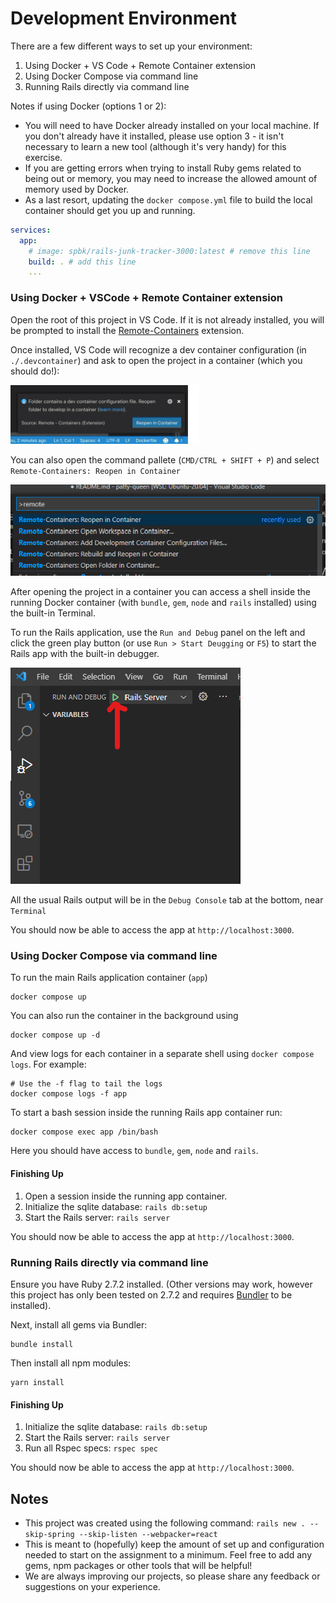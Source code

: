 
# Development Environment 

There are a few different ways to set up your environment:

1. Using Docker + VS Code + Remote Container extension
2. Using Docker Compose via command line
3. Running Rails directly via command line

Notes if using Docker (options 1 or 2): 

- You will need to have Docker already installed on your local machine. If you don't already have it installed, please use option 3 - it isn't necessary to learn a new tool (although it's very handy) for this exercise.
- If you are getting errors when trying to install Ruby gems related to being out or memory, you may need to increase the allowed amount of memory used by Docker. 
- As a last resort, updating the `docker compose.yml` file to build the local
container should get you up and running.

```yaml
services:
  app:
    # image: spbk/rails-junk-tracker-3000:latest # remove this line
    build: . # add this line
    ...
```

### Using Docker + VSCode + Remote Container extension

Open the root of this project in VS Code. If it is not already installed, you will be prompted to install the [Remote-Containers](https://marketplace.visualstudio.com/items?itemName=ms-vscode-remote.remote-containers) extension.

Once installed, VS Code will recognize a dev container configuration (in `./.devcontainer`) and ask to open the project in a container (which you should do!):

![VS Code reopen in container prompt](./README-assets/vs-code-open-in-container-prompt.png)

You can also open the command pallete (`CMD/CTRL + SHIFT + P`) and select `Remote-Containers: Reopen in Container`

![VS Code reopen in container command](./README-assets/vs-code-reopen-incontainer.png)

After opening the project in a container you can access a shell inside the running Docker container (with `bundle`, `gem`, `node` and `rails` installed) using the built-in Terminal.

To run the Rails application, use the `Run and Debug` panel on the left and click the green play button (or use `Run > Start Deugging` or `F5`) to start the Rails app with the built-in debugger.

![VS Code start debugger](./README-assets/vs-code-start-debugger.png)

All the usual Rails output will be in the `Debug Console` tab at the bottom, near `Terminal`

You should now be able to access the app at `http://localhost:3000`.

### Using Docker Compose via command line

To run the main Rails application container (`app`) 

    docker compose up

You can also run the container in the background using 

    docker compose up -d 

And view logs for each container in a separate shell using `docker compose logs`. For example:

    # Use the -f flag to tail the logs
    docker compose logs -f app

To start a bash session inside the running Rails app container run:

    docker compose exec app /bin/bash

Here you should have access to `bundle`, `gem`, `node` and `rails`.

#### Finishing Up 

1. Open a session inside the running app container.
2. Initialize the sqlite database: `rails db:setup`
3. Start the Rails server: `rails server`

You should now be able to access the app at `http://localhost:3000`.

### Running Rails directly via command line

Ensure you have Ruby 2.7.2 installed. (Other versions may work, however this project has only been tested on 2.7.2 and requires [Bundler](https://bundler.io/) to be installed).

Next, install all gems via Bundler:

    bundle install

Then install all npm modules:

    yarn install


#### Finishing Up 

1. Initialize the sqlite database: `rails db:setup`
2. Start the Rails server: `rails server`
3. Run all Rspec specs: `rspec spec`

You should now be able to access the app at `http://localhost:3000`.

## Notes 

- This project was created using the following command: `rails new . --skip-spring --skip-listen --webpacker=react`
- This is meant to (hopefully) keep the amount of set up and configuration needed to start on the assignment to a minimum. Feel free to add any gems, npm packages or other tools that will be helpful!
- We are always improving our projects, so please share any feedback or suggestions on your experience.

